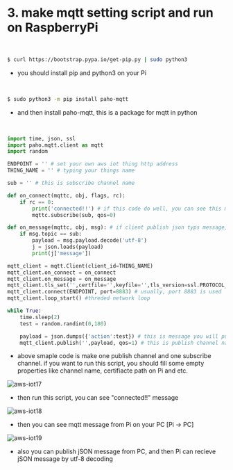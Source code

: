 # **3. make mqtt setting script and run on RaspberryPi**

<br>

```bash
$ curl https://bootstrap.pypa.io/get-pip.py | sudo python3
```
- you should install pip and python3 on your Pi

<br>

```bash
$ sudo python3 -m pip install paho-mqtt
```
- and then install paho-mqtt, this is a package for mqtt in python

<br>


```python
import time, json, ssl
import paho.mqtt.client as mqtt
import random

ENDPOINT = '' # set your own aws iot thing http address
THING_NAME = '' # typing your things name

sub = '' # this is subscribe channel name

def on_connect(mqttc, obj, flags, rc):
    if rc == 0:
        print('connected!!') # if this code do well, you can see this message on your terminal
        mqttc.subscribe(sub, qos=0)

def on_message(mqttc, obj, msg): # if client publish json typs message, pi will receive message by utf-8 type
    if msg.topic == sub:
        payload = msg.payload.decode('utf-8')
        j = json.loads(payload)
        print(j['message'])

mqtt_client = mqtt.Client(client_id=THING_NAME)
mqtt_client.on_connect = on_connect
mqtt_client.on_message = on_message
mqtt_client.tls_set('',certfile='',keyfile='',tls_version=ssl.PROTOCOL_TLSv1_2,ciphers=None) # first arg is RootCA1 file, second arg is things crt file and third arg is private key file 
mqtt_client.connect(ENDPOINT, port=8883) # usually, port 8883 is used
mqtt_client.loop_start() #threded network loop

while True:
    time.sleep(2)
    test = random.randint(0,180)

    payload = json.dumps({'action':test}) # this is message you will publish
    mqtt_client.publish('',payload, qos=1) # this is publish channel name

```

- above smaple code is make one publish channel and one subscribe channel. if you want to run this script, you should fill some empty properties like channel name, certifiacte path on Pi and etc.

![aws-iot17](https://user-images.githubusercontent.com/41497254/146681491-17a97040-481c-486d-a3dd-60ffe4023fca.png)

- then run this script, you can see "connected!!" message

![aws-iot18](https://user-images.githubusercontent.com/41497254/146681520-e4155696-45ec-4b23-85b3-0dbf6518c635.png)


- then you can see mqtt message from Pi on your PC [Pi -> PC]

![aws-iot19](https://user-images.githubusercontent.com/41497254/146681548-b57eaa8b-b852-41e5-828a-a6d6cf84f821.png)


- also you can publish jSON message from PC, and then Pi can recieve jSON message by utf-8 decoding